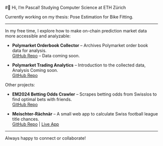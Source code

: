 #👋 Hi, I’m Pascal!
Studying Computer Science at ETH Zürich


Currently working on my thesis: Pose Estimation for Bike Fitting.

---

In my free time, I explore how to make on-chain prediction market data more accessible and analyzable:

- **Polymarket Orderbook Collector** – Archives Polymarket order book data for analysis.  
  [GitHub Repo](https://github.com/PascalFewi/Polymarket_Orderbook_Collector) – Data coming soon.

- **Polymarket Trading Analytics** – Introduction to the collected data, Analysis Coming soon.  
  [GitHub Repo](https://github.com/PascalFewi/Polymarket_Trading)

Other projects:

- **EM2024 Betting Odds Crawler** – Scrapes betting odds from Swisslos to find optimal bets with friends.  
  [GitHub Repo](https://github.com/PascalFewi/EM2024_BettingOdds_Crawler)

- **Meischter-Rächnär** – A small web app to calculate Swiss football league title chances.  
  [GitHub Repo](https://github.com/PascalFewi/Meischter-Raechner) | [Live App](https://pascalfewi.github.io/Meischter-Raechner/)

---

Always happy to connect or collaborate!
